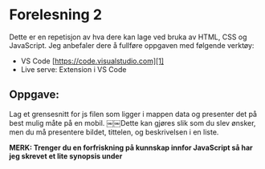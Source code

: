 # Forelesning 2
Dette er en repetisjon av hva dere kan lage ved bruka av HTML, CSS og JavaScript. Jeg anbefaler dere å fullføre oppgaven med følgende verktøy:
- VS Code [https://code.visualstudio.com][1]
- Live serve: Extension i VS Code 

## Oppgave:
Lag et grensesnitt for js filen som ligger i mappen data og presenter det på best mulig måte på en mobil. ￼￼Dette kan gjøres slik som du slev ønsker, men du må presentere bildet, tittelen, og beskrivelsen i en liste. 

**MERK: Trenger du en forfriskning på kunnskap innfor JavaScript så har jeg skrevet et lite synopsis under**



[1]:	https://code.visualstudio.com
